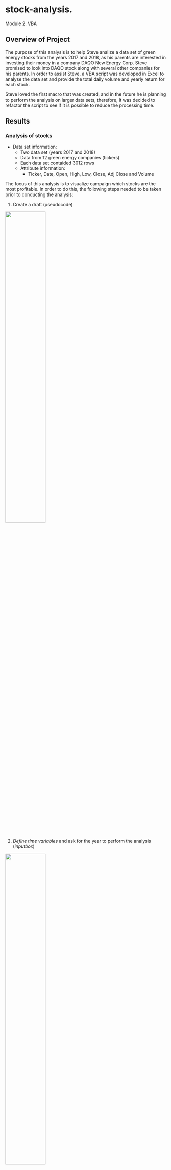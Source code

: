 # stock-analysis.
Module 2. VBA
## Overview of Project

The purpose of this analysis is to help Steve analize a data set of green energy stocks from the years 2017 and 2018, as his parents are interested in investing their money in a company DAQO New Energy Corp. Steve promised to look into DAQO stock along with several other companies for his parents. In order to assist Steve, a VBA script was developed in Excel to analyse the data set and provide the total daily volume and yearly return for each stock. 

Steve loved the first macro that was created, and in the future he is planning to perform the analysis on larger data sets, therefore, It was decided to refactor the script to see if it is possible to reduce the processing time.

## Results
### Analysis of stocks
- Data set information:
  - Two data set (years 2017 and 2018)
  - Data from 12 green energy companies (tickers)
  - Each data set contaided 3012 rows
  - Attribute information:
    - Ticker, Date, Open, High, Low,	Close,	Adj Close and	Volume
   
The focus of this analysis is to visualize campaign which stocks are the most profitable. In order to do this, the following steps needed to be taken prior to conducting the analysis:

1. Create a draft (pseudocode) 
<img src="/Resources/img1.png" width="50%" height="50%">

2. *Define time variables* and ask for the year to perform the analysis (*inputbox*)
<img src="/Resources/img2.png" width="50%" height="50%">

3. Measure code performance.
  - 3.1 Underneath the *yearValuevariable* set the *startTime* variable equal to the **Timer function**, which will allow us to start the clock
  - 3.2 After the last *Next i* and before the *End Sub* command, set the endTime variable equal to the **Timer function**.
  - 3.3 Create a *messagebox* that displays the elapsed time
  <img src="/Resources/img3.png" width="50%" height="50%">

4. Format the output sheet
  - 4.1 Activate the output worksheet 
  - 4.2 Add headers
  <img src="/Resources/img4.png" width="50%" height="50%">
  
5. Assign each of the tickers to an element in an array
<img src="/Resources/img5.png" width="50%" height="50%">

6. Depending on the year selected in the inputbox, the worksheet is activated and get the number of rows in the worksheet to loop over
<img src="/Resources/img6.png" width="50%" height="50%">

7. Create an index variable and set it equal to zero before iterating over all the rows. Also create the output arrays
<img src="/Resources/img7.png" width="50%" height="50%">

8. Create nested loops to run analyses on all of the stocks
  - Step 2a: Create a for loop to initialize the *tickerVolumes* to zero.
  - Step 2b: Create a for loop that will loop over all the rows in the spreadsheet.
  - Step 3a: Write a script that increases the current *tickerVolumes* variable and adds the ticker volume for the current stock ticker.
  - Step 3b: Write an if-then statement to check if the current row is the first row with the selected *tickerIndex*. If it is, then assign the current starting price to the tickerStartingPrices variable.
  - Step 3c: Write an if-then statement to check if the current row is the last row with the selected *tickerIndex*. If it is, then assign the current closing price to the tickerEndingPrices variable.
  - Step 3d: Increase the *tickerIndex* if the next row’s ticker doesn’t match the previous row’s ticker.
  <img src="/Resources/img8.png" width="50%" height="50%">

9. Use a for loop to loop through your arrays (tickers, tickerVolumes, tickerStartingPrices, and tickerEndingPrices) to output the “Ticker,” “Total Daily Volume,” and “Return” columns in your spreadsheet.
<img src="/Resources/img9.png" width="50%" height="50%">

10. Use visual and numeric formatting in outputs for the selected year stock analysis
    - the green color indicates that the result is positive; if the result is negative, it is indicated with red
<img src="/Resources/img10.png" width="50%" height="50%">

11. Assign the macro/vba script to a control button 
<img src="/Resources/img11.png" width="50%" height="50%">


----------------------------------------------------------------------------------------------------------------------------------------------------------------
### Analysis outcome
After running the code for the stock analysis in both years, the output result looks like this:
- 2017
<img src="/Resources/img2017.png" width="30%" height="30%">

- 2018
<img src="/Resources/img2018.png" width="30%" height="30%">

*Note: Green stocks indicate a positive return; if the result is negative, it is indicated with red*





### VBA Performance (Refactor VBA code)


## Summary
Code refactoring is the process of restructuring the original script without changing its external behavior. Refactoring is intended to improve the design, structure, and implementation of the code while preserving its functionality.

### Advantages and disadvantages of refactoring code in general
- Advantages
  -  Improved code readability 
  -  Improved source-code maintenance and scalability
  -  It makes code easier to understand
    
- Disadvantages  
  - Invest time in developing it
  - Chance of mistakes 
  - It's risky when developers do not understand what's all about
    
